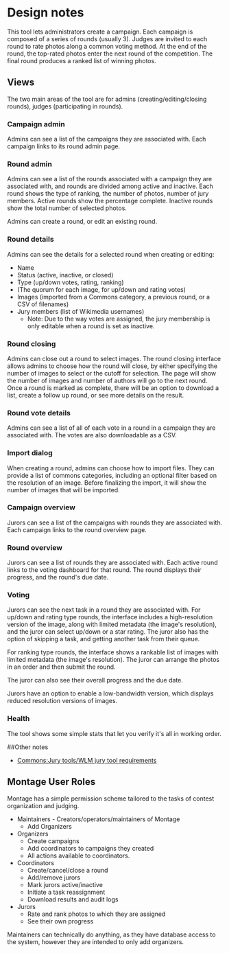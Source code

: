 # Design notes

This tool lets administrators create a campaign. Each campaign is
composed of a series of rounds (usually 3). Judges are invited to each
round to rate photos along a common voting method. At the end of the
round, the top-rated photos enter the next round of the
competition. The final round produces a ranked list of winning photos.

## Views

The two main areas of the tool are for admins
(creating/editing/closing rounds), judges (participating in rounds).

### Campaign admin

Admins can see a list of the campaigns they are associated with. Each
campaign links to its round admin page.

### Round admin

Admins can see a list of the rounds associated with a campaign they
are associated with, and rounds are divided among active and
inactive. Each round shows the type of ranking, the number of photos,
number of jury members. Active rounds show the percentage
complete. Inactive rounds show the total number of selected photos.

Admins can create a round, or edit an existing round.

### Round details

Admins can see the details for a selected round when creating or
editing:

 - Name
 - Status (active, inactive, or closed)
 - Type (up/down votes, rating, ranking)
 - (The quorum for each image, for up/down and rating votes)
 - Images (imported from a Commons category, a previous round, or a
   CSV of filenames)
 - Jury members (list of Wikimedia usernames)
   - Note: Due to the way votes are assigned, the jury membership is
     only editable when a round is set as inactive.

### Round closing

Admins can close out a round to select images. The round closing
interface allows admins to choose how the round will close, by either
specifying the number of images to select or the cutoff for
selection. The page will show the number of images and number of
authors will go to the next round. Once a round is marked as complete,
there will be an option to download a list, create a follow up round,
or see more details on the result.

### Round vote details

Admins can see a list of all of each vote in a round in a campaign
they are associated with. The votes are also downloadable as a CSV.

### Import dialog

When creating a round, admins can choose how to import files. They can
provide a list of commons categories, including an optional filter
based on the resolution of an image. Before finalizing the import, it
will show the number of images that will be imported.

### Campaign overview

Jurors can see a list of the campaigns with rounds they are
associated with. Each campaign links to the round overview page.

### Round overview

Jurors can see a list of rounds they are associated with. Each active
round links to the voting dashboard for that round. The round displays
their progress, and the round's due date.

### Voting

Jurors can see the next task in a round they are associated with. For
up/down and rating type rounds, the interface includes a
high-resolution version of the image, along with limited metadata (the
image's resolution), and the juror can select up/down or a star
rating. The juror also has the option of skipping a task, and getting
another task from their queue.

For ranking type rounds, the interface shows a rankable list of images
with limited metadata (the image's resolution). The juror can arrange
the photos in an order and then submit the round.

The juror can also see their overall progress and the due date.

Jurors have an option to enable a low-bandwidth version, which
displays reduced resolution versions of images.

### Health

The tool shows some simple stats that let you verify it's all in
working order.

##Other notes

 - [Commons:Jury tools/WLM jury tool
requirements](https://commons.wikimedia.org/wiki/Commons:Jury_tools/WLM_jury_tool_requirements)

## Montage User Roles

Montage has a simple permission scheme tailored to the tasks of
contest organization and judging.

* Maintainers - Creators/operators/maintainers of Montage
    * Add Organizers
* Organizers
    * Create campaigns
    * Add coordinators to campaigns they created
    * All actions available to coordinators.
* Coordinators
    * Create/cancel/close a round
    * Add/remove jurors
    * Mark jurors active/inactive
    * Initiate a task reassignment
    * Download results and audit logs
* Jurors
    * Rate and rank photos to which they are assigned
    * See their own progress

Maintainers can technically do anything, as they have database access
to the system, however they are intended to only add organizers.
